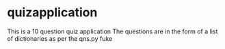 # quizapplication
This is a 10 question quiz application
The questions are in the form of a list of dictionaries as per the qns.py fuke
